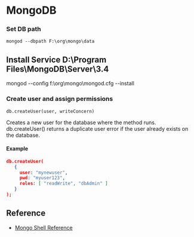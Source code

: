 # MongoDB


### Set DB path
```
mongod --dbpath F:\org\mongo\data
```


## Install Service D:\Program Files\MongoDB\Server\3.4
mongod --config f:\org\mongo\mongod.cfg --install
### Create user and assign permissions

```Shell
db.createUser(user, writeConcern)

```

Creates a new user for the database where the method runs. db.createUser() returns a duplicate user error if the user already exists on the database.


#### Example

```json
db.createUser(
   {
     user: "mynewuser",
     pwd: "myuser123",
     roles: [ "readWrite", "dbAdmin" ]
   }
);

```



## Reference

+ [Mongo Shell Reference ](https://docs.mongodb.com/manual/reference/mongo-shell/)
